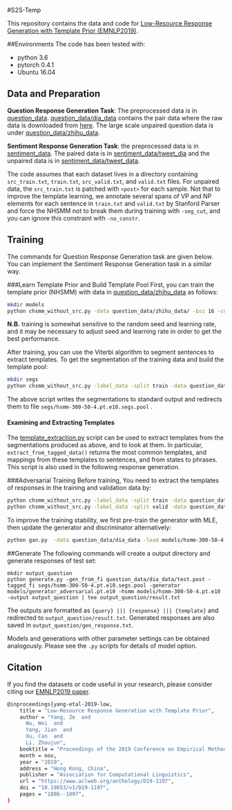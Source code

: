 #S2S-Temp

This repository contains the data and code for [Low-Resource Response Generation with Template Prior (EMNLP2019)](https://arxiv.org/abs/1909.11968).


##Environments
The code has been tested with:
* python 3.6 
* pytorch 0.4.1
* Ubuntu 16.04

## Data and Preparation

**Question Response Generation Task**:  The preprocessed data is in [question_data](http:). [question_data/dia_data](http:) contains the pair data where the raw data is downloaded from [here](http://coai.cs.tsinghua.edu.cn/file/QGdata.zip). The large scale unpaired question data is under [question_data/zhihu_data](http:).

**Sentiment Response Generation Task**: the preprocessed data is in [sentiment_data](http:). The paired data is in [sentiment_data/tweet_dia](http:) and the unpaired data is in [sentiment_data/tweet_data](http:).

The code assumes that each dataset lives in a directory containing `src_train.txt`, `train.txt`, `src_valid.txt`, and `valid.txt` files. For unpaired data, the `src_train.txt` is patched with `<post>` for each sample. Not that to improve the template learning, we annotate several spans of VP and NP elements for each sentence in `train.txt` and `valid.txt` by Stanford Parser and force the NHSMM not to break them during training with `-seg_cut`, and you can ignore this constraint with `-no_constr`.

## Training
The commands for Question Response Generation task are given below. You can implement the Sentiment Response Generation task in a similar way.

###Learn Template Prior and Build Template Pool
First, you can train the template prior (NHSMM) with data in [question_data/zhihu_data](http:) as follows:

```bash
mkdir models
python chsmm_without_src.py -data question_data/zhihu_data/ -bsz 16 -cuda -emb_size 300 -hid_size 300 -L 4 -K 50 -max_seqlen 35 -vocab_path question_data/vocab.data -seg_cut -unif_lenps -no_mask -seed 1111 -lr 0.5 -save models/hsmm-300-50-4.pt
```

**N.B.** training is somewhat sensitive to the random seed and learning rate, and it may be necessary to adjust seed and learning rate in order to get the best performance.


After training, you can use the Viterbi algorithm to segment sentences to extract templates. To get the segmentation of the training data and build the template pool:

```bash
mkdir segs
python chsmm_without_src.py -label_data -split train -data question_data/zhihu_data/ -bsz 16 -cuda -emb_size 300 -hid_size 300 -L 4 -K 50 -max_seqlen 35 -vocab_path question_data/vocab.data -seg_cut -unif_lenps -no_mask -load models/hsmm-300-50-4.pt.e10 | tee segs/hsmm-300-50-4.pt.e10.segs.pool
```
The above script writes the segmentations to standard output and redirects them to file `segs/hsmm-300-50-4.pt.e10.segs.pool` .

#### Examining and Extracting Templates
The [template_extraction.py](https:) script can be used to extract templates from the segmentations produced as above, and to look at them. In particular, `extract_from_tagged_data()` returns the most common templates, and mappings from these templates to sentences, and from states to phrases. This script is also used in the following response generation.


###Adversarial Training
Before training, You need to extract the templates of responses in the training and validation data by:
```bash
python chsmm_without_src.py -label_data -split train -data question_data/dia_data/ -bsz 16 -cuda -emb_size 300 -hid_size 300 -L 4 -K 50 -max_seqlen 35 -vocab_path question_data/vocab.data -seg_cut -unif_lenps -no_mask -load models/hsmm-300-50-4.pt.e10 | tee segs/hsmm-300-50-4.pt.e10.segs.train
python chsmm_without_src.py -label_data -split valid -data question_data/dia_data/ -bsz 16 -cuda -emb_size 300 -hid_size 300 -L 4 -K 50 -max_seqlen 35 -vocab_path question_data/vocab.data -seg_cut -unif_lenps -no_mask -load models/hsmm-300-50-4.pt.e10 | tee segs/hsmm-300-50-4.pt.e10.segs.valid
```
To improve the training stability, we first pre-train the generator with MLE, then update the generator and discriminator alternatively:
```bash
python gan.py  -data question_data/dia_data -load models/hsmm-300-50-4.pt.e10 -pretrain_gen -pretrained_gen_path models/pretrain_gen.pt -bsz 100 --gpu 0 -pretrain_train_fi segs/hsmm-300-50-4.pt.e10.segs.train -pretrain_valid_fi segs/hsmm-300-50-4.pt.e10.segs.valid -beam_sample -tagged_fi segs/hsmm-300-50-4.pt.e10.segs.pool -gan_path models/generator_adversarial.pt
```

##Generate
The following commands will create a output directory and generate responses of test set:
```
mkdir output_question
python generate.py -gen_from_fi question_data/dia_data/test.post -tagged_fi segs/hsmm-300-50-4.pt.e10.segs.pool -generator models/generator_adversarial.pt.e10 -hsmm models/hsmm-300-50-4.pt.e10 -output output_question | tee output_question/result.txt
```
The outputs are formatted as `{query} ||| {response} ||| {template}` and redirected to `output_question/result.txt`. Generated responses are also saved in `output_question/gen_response.txt`. 

Models and generations with other parameter settings can be obtained analogously. Please see the `.py` scripts for details of model option.


## Citation
If you find the datasets or code useful in your research, please consider citing our [EMNLP2019 paper](https://www.aclweb.org/anthology/D19-1197).
```bash
@inproceedings{yang-etal-2019-low,
    title = "Low-Resource Response Generation with Template Prior",
    author = "Yang, Ze  and
      Wu, Wei  and
      Yang, Jian  and
      Xu, Can  and
      Li, Zhoujun",
    booktitle = "Proceedings of the 2019 Conference on Empirical Methods in Natural Language Processing and the 9th International Joint Conference on Natural Language Processing (EMNLP-IJCNLP)",
    month = nov,
    year = "2019",
    address = "Hong Kong, China",
    publisher = "Association for Computational Linguistics",
    url = "https://www.aclweb.org/anthology/D19-1197",
    doi = "10.18653/v1/D19-1197",
    pages = "1886--1897",
}
```